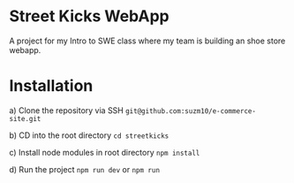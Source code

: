 # Street Kicks WebApp

A project for my Intro to SWE class where my team is building an shoe store webapp.

# Installation

a) Clone the repository via SSH `git@github.com:suzm10/e-commerce-site.git`

b) CD into the root directory `cd streetkicks`

c) Install node modules in root directory `npm install`

d) Run the project `npm run dev` or `npm run`

